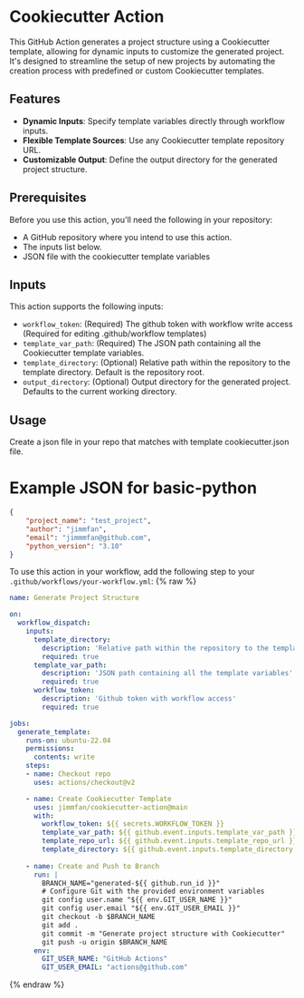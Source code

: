# Cookiecutter Action

This GitHub Action generates a project structure using a Cookiecutter template, allowing for dynamic inputs to customize the generated project. It's designed to streamline the setup of new projects by automating the creation process with predefined or custom Cookiecutter templates.

## Features

- **Dynamic Inputs**: Specify template variables directly through workflow inputs.
- **Flexible Template Sources**: Use any Cookiecutter template repository URL.
- **Customizable Output**: Define the output directory for the generated project structure.

## Prerequisites

Before you use this action, you'll need the following in your repository:
- A GitHub repository where you intend to use this action.
- The inputs list below.
- JSON file with the cookiecutter template variables

## Inputs

This action supports the following inputs:
- `workflow_token`: (Required) The github token with workflow write access (Required for editing .github/workflow templates)
- `template_var_path`: (Required) The JSON path containing all the Cookiecutter template variables.
- `template_directory`: (Optional) Relative path within the repository to the template directory. Default is the repository root.
- `output_directory`: (Optional) Output directory for the generated project. Defaults to the current working directory.

## Usage
Create a json file in your repo that matches with template cookiecutter.json file.  

# Example JSON for basic-python
```json
{   
    "project_name": "test_project",
    "author": "jimmfan",
    "email": "jimmmfan@github.com",
    "python_version": "3.10"
}
```

To use this action in your workflow, add the following step to your `.github/workflows/your-workflow.yml`:
{% raw %}
```yaml
name: Generate Project Structure

on:
  workflow_dispatch:
    inputs:
      template_directory:
        description: 'Relative path within the repository to the template directory'
        required: true    
      template_var_path:
        description: 'JSON path containing all the template variables'
        required: true
      workflow_token:
        description: 'Github token with workflow access'
        required: true

jobs:
  generate_template:
    runs-on: ubuntu-22.04
    permissions:
      contents: write
    steps:
    - name: Checkout repo
      uses: actions/checkout@v2

    - name: Create Cookiecutter Template
      uses: jimmfan/cookiecutter-action@main
      with:
        workflow_token: ${{ secrets.WORKFLOW_TOKEN }}
        template_var_path: ${{ github.event.inputs.template_var_path }}
        template_repo_url: ${{ github.event.inputs.template_repo_url }}
        template_directory: ${{ github.event.inputs.template_directory }}
        
    - name: Create and Push to Branch
      run: |
        BRANCH_NAME="generated-${{ github.run_id }}"
        # Configure Git with the provided environment variables
        git config user.name "${{ env.GIT_USER_NAME }}"
        git config user.email "${{ env.GIT_USER_EMAIL }}"
        git checkout -b $BRANCH_NAME
        git add .
        git commit -m "Generate project structure with Cookiecutter"
        git push -u origin $BRANCH_NAME
      env:
        GIT_USER_NAME: "GitHub Actions"
        GIT_USER_EMAIL: "actions@github.com"
```
{% endraw %}        